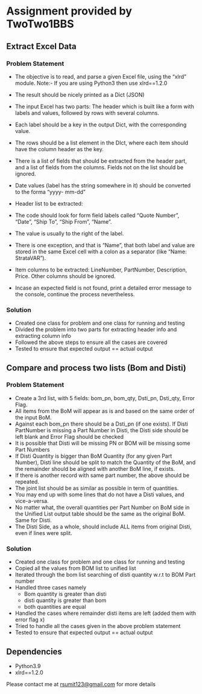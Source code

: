 # Assignment provided by TwoTwo1BBS

## Extract Excel Data

### Problem Statement

- The objective is to read, and parse a given Excel file, using the “xlrd” module. Note:- If you are
  using Python3 then use xlrd==1.2.0
- The result should be nicely printed as a Dict (JSON)
- The input Excel has two parts: The header which is built like a form with labels and values,
  followed by rows with several columns.
- Each label should be a key in the output Dict, with the corresponding value.
- The rows should be a list element in the DIct, where each item should have the column header
  as the key.
- There is a list of fields that should be extracted from the header part, and a list of fields from
  the columns. Fields not on the list should be ignored.

- Date values (label has the string somewhere in it) should be converted to the forma “yyyy- mm-dd”
- Header list to be extracted:
- The code should look for form field labels called “Quote Number”, “Date”, “Ship To”, “Ship From”, “Name”.
- The value is usually to the right of the label.
- There is one exception, and that is “Name”, that both label and value are stored in the same Excel cell with a colon as a separator (like “Name: StrataVAR”).
- Item columns to be extracted: LineNumber, PartNumber, Description, Price. Other columns should be ignored.
- Incase an expected field is not found, print a detailed error message to the console, continue the process nevertheless.

### Solution

- Created one class for problem and one class for running and testing
- Divided the problem into two parts for extracting header info and extracting column info
- Followed the above steps to ensure all the cases are covered
- Tested to ensure that expected output == actual output

## Compare and process two lists (Bom and Disti)

### Problem Statement

- Create a 3rd list, with 5 fields: bom_pn, bom_qty, Dsti_pn, Dsti_qty, Error Flag.
- All items from the BoM will appear as is and based on the same order of the input BoM.
- Against each bom_pn there should be a Dsti_pn (if one exists). If Disti PartNumber is missing a Part Number in Disti, the Disti side should be left blank and Error Flag should be checked
- It is possible that Disti will be missing PN or BOM will be missing some Part Numbers
- If Disti Quantity is bigger than BoM Quantity (for any given Part Number), Disti line should be split to match the Quantity of the BoM, and the remainder should be aligned with another BoM line, if exists.
- If there is another record with same part number, the above should be repeated.
- The joint list should be as similar as possible in term of quantities.
- You may end up with some lines that do not have a Disti values, and vice-a-versa.
- No matter what, the overall quantities per Part Number on BoM side in the Unified List output table should be the same as the original BoM. Same for Disti.
- The Disti Side, as a whole, should include ALL items from original Disti, even if lines were split.

### Solution

- Created one class for problem and one class for running and testing
- Copied all the values from BOM list to unified list
- Iterated through the bom list searching of disti quantity w.r.t to BOM Part number
- Handled three cases namely
  - Bom quantity is greater than disti
  - disti quantity is greater than bom
  - both quantities are equal
- Handled the cases where remainder disti items are left (added them with error flag x)
- Tried to handle all the cases given in the above problem statement
- Tested to ensure that expected output == actual output

## Dependencies

- Python3.9
- xlrd==1.2.0

Please contact me at rsumit123@gmail.com for more details
